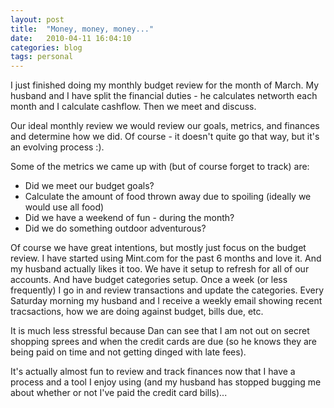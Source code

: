 ```yaml
---
layout: post
title:  "Money, money, money..."
date:   2010-04-11 16:04:10
categories: blog
tags: personal
---
```


I just finished doing my monthly budget review for the month of March. My husband and I have split the financial duties - he calculates networth each month and I calculate cashflow. Then we meet and discuss.

Our ideal monthly review we would review our goals, metrics, and finances and determine how we did. Of course - it doesn't quite go that way, but it's an evolving process :).

Some of the metrics we came up with (but of course forget to track) are:

  *  Did we meet our budget goals?
  *  Calculate the amount of food thrown away due to spoiling (ideally we would use all food)
  *  Did we have a weekend of fun - during the month?
  *  Did we do something outdoor adventurous?

Of course we have great intentions, but mostly just focus on the budget review. I have started using Mint.com for the past 6 months and love it. And my husband actually likes it too. We have it setup to refresh for all of our accounts. And have budget categories setup. Once a week (or less frequently) I go in and review transactions and update the categories. Every Saturday morning my husband and I receive a weekly email showing recent tracsactions, how we are doing against budget, bills due, etc.

It is much less stressful because Dan can see that I am not out on secret shopping sprees and when the credit cards are due (so he knows they are being paid on time and not getting dinged with late fees).

It's actually almost fun to review and track finances now that I have a process and a tool I enjoy using (and my husband has stopped bugging me about whether or not I've paid the credit card bills)...

